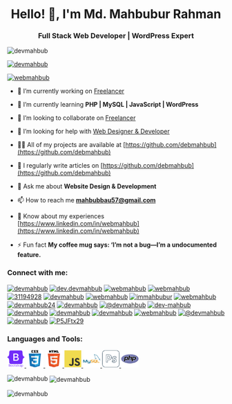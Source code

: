 <h1 align="center">Hello! 👋, I'm Md. Mahbubur Rahman</h1>
<h3 align="center">Full Stack Web Developer | WordPress Expert</h3>

<p align="left"> <img src="https://komarev.com/ghpvc/?username=devmahbub&label=Profile%20views&color=0e75b6&style=flat" alt="devmahbub" /> </p>

<p align="left"> <a href="https://github.com/ryo-ma/github-profile-trophy"><img src="https://github-profile-trophy.vercel.app/?username=devmahbub" alt="devmahbub" /></a> </p>

<p align="left"> <a href="https://twitter.com/webmahbub" target="blank"><img src="https://img.shields.io/twitter/follow/webmahbub?logo=twitter&style=for-the-badge" alt="webmahbub" /></a> </p>

- 🔭 I’m currently working on [Freelancer](https://www.freelancer.com/u/devmahbub)

- 🌱 I’m currently learning **PHP | MySQL | JavaScript | WordPress**

- 👯 I’m looking to collaborate on [Freelancer](https://www.freelancer.com/u/devmahbub)

- 🤝 I’m looking for help with [Web Designer & Developer](https://www.linkedin.com/in/webmahbub)

- 👨‍💻 All of my projects are available at [https://github.com/debmahbub](https://github.com/debmahbub)

- 📝 I regularly write articles on [https://github.com/debmahbub](https://github.com/debmahbub)

- 💬 Ask me about **Website Design & Development**

- 📫 How to reach me **mahbubbau57@gmail.com**

- 📄 Know about my experiences [https://www.linkedin.com/in/webmahbub](https://www.linkedin.com/in/webmahbub)

- ⚡ Fun fact **My coffee mug says: ‘I’m not a bug—I’m a undocumented feature.**

<h3 align="left">Connect with me:</h3>
<p align="left">
<a href="https://codepen.io/devmahbub" target="blank"><img align="center" src="https://raw.githubusercontent.com/rahuldkjain/github-profile-readme-generator/master/src/images/icons/Social/codepen.svg" alt="devmahbub" height="30" width="40" /></a>
<a href="https://dev.to/dev.devmahbub" target="blank"><img align="center" src="https://raw.githubusercontent.com/rahuldkjain/github-profile-readme-generator/master/src/images/icons/Social/devto.svg" alt="dev.devmahbub" height="30" width="40" /></a>
<a href="https://twitter.com/webmahbub" target="blank"><img align="center" src="https://raw.githubusercontent.com/rahuldkjain/github-profile-readme-generator/master/src/images/icons/Social/twitter.svg" alt="webmahbub" height="30" width="40" /></a>
<a href="https://linkedin.com/in/webmahbub" target="blank"><img align="center" src="https://raw.githubusercontent.com/rahuldkjain/github-profile-readme-generator/master/src/images/icons/Social/linked-in-alt.svg" alt="webmahbub" height="30" width="40" /></a>
<a href="https://stackoverflow.com/users/31194928" target="blank"><img align="center" src="https://raw.githubusercontent.com/rahuldkjain/github-profile-readme-generator/master/src/images/icons/Social/stack-overflow.svg" alt="31194928" height="30" width="40" /></a>
<a href="https://codesandbox.com/devmahbub" target="blank"><img align="center" src="https://raw.githubusercontent.com/rahuldkjain/github-profile-readme-generator/master/src/images/icons/Social/codesandbox.svg" alt="devmahbub" height="30" width="40" /></a>
<a href="https://fb.com/webmahbub" target="blank"><img align="center" src="https://raw.githubusercontent.com/rahuldkjain/github-profile-readme-generator/master/src/images/icons/Social/facebook.svg" alt="webmahbub" height="30" width="40" /></a>
<a href="https://instagram.com/immahbubur" target="blank"><img align="center" src="https://raw.githubusercontent.com/rahuldkjain/github-profile-readme-generator/master/src/images/icons/Social/instagram.svg" alt="immahbubur" height="30" width="40" /></a>
<a href="https://dribbble.com/webmahbub" target="blank"><img align="center" src="https://raw.githubusercontent.com/rahuldkjain/github-profile-readme-generator/master/src/images/icons/Social/dribbble.svg" alt="webmahbub" height="30" width="40" /></a>
<a href="https://www.behance.net/devmahbub24" target="blank"><img align="center" src="https://raw.githubusercontent.com/rahuldkjain/github-profile-readme-generator/master/src/images/icons/Social/behance.svg" alt="devmahbub24" height="30" width="40" /></a>
<a href="https://hashnode.com/devmahbub" target="blank"><img align="center" src="https://raw.githubusercontent.com/rahuldkjain/github-profile-readme-generator/master/src/images/icons/Social/hashnode.svg" alt="devmahbub" height="30" width="40" /></a>
<a href="https://medium.com/@devmahbub" target="blank"><img align="center" src="https://raw.githubusercontent.com/rahuldkjain/github-profile-readme-generator/master/src/images/icons/Social/medium.svg" alt="@devmahbub" height="30" width="40" /></a>
<a href="https://www.youtube.com/c/dev-mahbub" target="blank"><img align="center" src="https://raw.githubusercontent.com/rahuldkjain/github-profile-readme-generator/master/src/images/icons/Social/youtube.svg" alt="dev-mahbub" height="30" width="40" /></a>
<a href="https://www.codechef.com/users/devmahbub" target="blank"><img align="center" src="https://cdn.jsdelivr.net/npm/simple-icons@3.1.0/icons/codechef.svg" alt="devmahbub" height="30" width="40" /></a>
<a href="https://www.hackerrank.com/devmahbub" target="blank"><img align="center" src="https://raw.githubusercontent.com/rahuldkjain/github-profile-readme-generator/master/src/images/icons/Social/hackerrank.svg" alt="devmahbub" height="30" width="40" /></a>
<a href="https://codeforces.com/profile/devmahbub" target="blank"><img align="center" src="https://raw.githubusercontent.com/rahuldkjain/github-profile-readme-generator/master/src/images/icons/Social/codeforces.svg" alt="devmahbub" height="30" width="40" /></a>
<a href="https://www.leetcode.com/webmahbub" target="blank"><img align="center" src="https://raw.githubusercontent.com/rahuldkjain/github-profile-readme-generator/master/src/images/icons/Social/leet-code.svg" alt="webmahbub" height="30" width="40" /></a>
<a href="https://www.hackerearth.com/@devmahbub" target="blank"><img align="center" src="https://raw.githubusercontent.com/rahuldkjain/github-profile-readme-generator/master/src/images/icons/Social/hackerearth.svg" alt="@devmahbub" height="30" width="40" /></a>
<a href="https://auth.geeksforgeeks.org/user/devmahbub" target="blank"><img align="center" src="https://raw.githubusercontent.com/rahuldkjain/github-profile-readme-generator/master/src/images/icons/Social/geeks-for-geeks.svg" alt="devmahbub" height="30" width="40" /></a>
<a href="https://discord.gg/P5JFtx29" target="blank"><img align="center" src="https://raw.githubusercontent.com/rahuldkjain/github-profile-readme-generator/master/src/images/icons/Social/discord.svg" alt="P5JFtx29" height="30" width="40" /></a>
</p>

<h3 align="left">Languages and Tools:</h3>
<p align="left"> <a href="https://getbootstrap.com" target="_blank" rel="noreferrer"> <img src="https://raw.githubusercontent.com/devicons/devicon/master/icons/bootstrap/bootstrap-plain-wordmark.svg" alt="bootstrap" width="40" height="40"/> </a> <a href="https://www.w3schools.com/css/" target="_blank" rel="noreferrer"> <img src="https://raw.githubusercontent.com/devicons/devicon/master/icons/css3/css3-original-wordmark.svg" alt="css3" width="40" height="40"/> </a> <a href="https://www.w3.org/html/" target="_blank" rel="noreferrer"> <img src="https://raw.githubusercontent.com/devicons/devicon/master/icons/html5/html5-original-wordmark.svg" alt="html5" width="40" height="40"/> </a> <a href="https://developer.mozilla.org/en-US/docs/Web/JavaScript" target="_blank" rel="noreferrer"> <img src="https://raw.githubusercontent.com/devicons/devicon/master/icons/javascript/javascript-original.svg" alt="javascript" width="40" height="40"/> </a> <a href="https://www.mysql.com/" target="_blank" rel="noreferrer"> <img src="https://raw.githubusercontent.com/devicons/devicon/master/icons/mysql/mysql-original-wordmark.svg" alt="mysql" width="40" height="40"/> </a> <a href="https://www.photoshop.com/en" target="_blank" rel="noreferrer"> <img src="https://raw.githubusercontent.com/devicons/devicon/master/icons/photoshop/photoshop-line.svg" alt="photoshop" width="40" height="40"/> </a> <a href="https://www.php.net" target="_blank" rel="noreferrer"> <img src="https://raw.githubusercontent.com/devicons/devicon/master/icons/php/php-original.svg" alt="php" width="40" height="40"/> </a> </p>

<p><img align="left" src="https://github-readme-stats.vercel.app/api/top-langs?username=devmahbub&show_icons=true&locale=en&layout=compact" alt="devmahbub" /></p>

<p>&nbsp;<img align="center" src="https://github-readme-stats.vercel.app/api?username=devmahbub&show_icons=true&locale=en" alt="devmahbub" /></p>

<p><img align="center" src="https://github-readme-streak-stats.herokuapp.com/?user=devmahbub&" alt="devmahbub" /></p>
